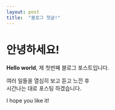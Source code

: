 ```yaml
---
layout: post
title:  "블로그 첫글!"
---
```


# 안녕하세요!

**Hello world**, 제 첫번째 블로그 포스트입니다.

여러 일들을 열심히 보고 듣고 느낀 후  
시간나는 대로 포스팅 하겠습니다.  

I hope you like it!

